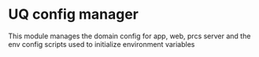 # UQ config manager

This module manages the domain config for app, web, prcs server and the env config scripts used to initialize environment variables
